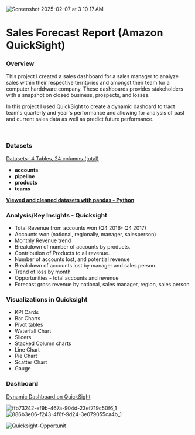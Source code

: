 ![Screenshot 2025-02-07 at 3 10 17 AM](https://github.com/user-attachments/assets/ac0da32c-3a5a-460b-ae51-72d4756e1201)

# Sales Forecast Report (Amazon QuickSight)

### Overview  
This project I created a sales dashboard for a sales manager to analyze sales within their respective territories and amongst their team for a computer harddware company. These dashboards provides stakeholders with a snapshot on closed business, prospects, and losses. 


In this project I used QuickSight to create a dynamic dashoard to tract team's quarterly and year's performance and allowing for analysis of past and current sales data as well as predict future performance.   
 
 
‭  
### Datasets  
[Datasets- 4 Tables, 24 columns (total)](https://www.kaggle.com/datasets/maggieakarn/sales-data/data)
- **accounts**  
- **pipeline**   
- **products**  
- **teams**  

[**Viewed and cleaned datasets  with pandas - Python**](https://www.kaggle.com/code/maggieakarn/sales-forecasts-data)

### Analysis/Key Insights - Quicksight
- Total Revenue from accounts won (Q4 2016- Q4 2017)
- Accounts won (national, regionally, manager, salesperson)
- Monthly Revenue trend
- Breakdown of number of accounts by products.
- Contribution of Products to all revenue.
- Number of accounts lost, and potential revenue
- Breakdown of accounts lost by manager and sales person.
- Trend of loss by month
- Opportunities - total accounts and revenue
- Forecast gross revenue by national, sales manager, region, sales person 

### Visualizations in Quicksight
- KPI Cards
- Bar Charts
- Pivot tables
- Waterfall Chart
- Slicers
- Stacked Column charts
- Line Chart
- Pie Chart
- Scatter Chart
- Gauge

### Dashboard 
[Dynamic Dashboard on QuickSight](https://us-east-1.quicksight.aws.amazon.com/sn/accounts/600627353728/dashboards/7355765b-a0f6-4224-89fa-8d09afdb2d75?directory_alias=maggie1)

![ffb73242-ef9b-467a-904d-23ef719c50f6_1](https://github.com/user-attachments/assets/1c08346f-a491-4250-aa11-fecba403d2b0)
![886b3e06-f243-4f6f-9d24-3e079055ca4b_1](https://github.com/user-attachments/assets/696e04f4-d2e5-44de-adce-b54feba8da84)

 ![Quicksight-Opportunit](https://github.com/user-attachments/assets/9e71719d-b8fb-473a-9a1e-6fbd9a242f64)

